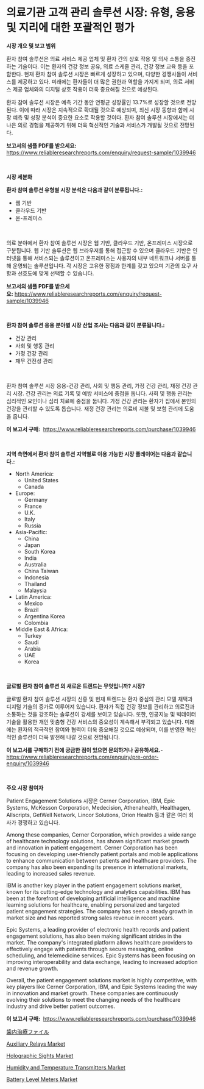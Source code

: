 <p><h1>의료기관 고객 관리 솔루션 시장: 유형, 응용 및 지리에 대한 포괄적인 평가</h1></p><p><strong>시장 개요 및 보고 범위</strong></p>
<p><p>환자 참여 솔루션은 의료 서비스 제공 업체 및 환자 간의 상호 작용 및 의사 소통을 증진하는 기술이다. 이는 환자의 건강 정보 공유, 의료 스케줄 관리, 건강 정보 교육 등을 포함한다. 현재 환자 참여 솔루션 시장은 빠르게 성장하고 있으며, 다양한 경쟁사들이 서비스를 제공하고 있다. 미래에는 환자들이 더 많은 권한과 역할을 가지게 되며, 의료 서비스 제공 업체와의 디지털 상호 작용이 더욱 중요해질 것으로 예상된다.</p><p>환자 참여 솔루션 시장은 예측 기간 동안 연평균 성장률인 13.7%로 성장할 것으로 전망된다. 이에 따라 시장은 지속적으로 확대될 것으로 예상되며, 최신 시장 동향과 함께 시장 예측 및 성장 분석이 중요한 요소로 작용할 것이다. 환자 참여 솔루션 시장에서는 더 나은 의료 경험을 제공하기 위해 더욱 혁신적인 기술과 서비스가 개발될 것으로 전망된다.</p></p>
<p><strong>보고서의 샘플 PDF를 받으세요:</strong> <a href="https://www.reliableresearchreports.com/enquiry/request-sample/1039946">https://www.reliableresearchreports.com/enquiry/request-sample/1039946</a></p>
<p>&nbsp;</p>
<p><strong>시장 세분화</strong></p>
<p><strong>환자 참여 솔루션 유형별 시장 분석은 다음과 같이 분류됩니다.:</strong></p>
<p><ul><li>웹 기반</li><li>클라우드 기반</li><li>온-프레미스</li></ul></p>
<p>&nbsp;</p>
<p><p>의료 분야에서 환자 참여 솔루션 시장은 웹 기반, 클라우드 기반, 온프레미스 시장으로 구분됩니다. 웹 기반 솔루션은 웹 브라우저를 통해 접근할 수 있으며 클라우드 기반은 인터넷을 통해 서비스되는 솔루션이고 온프레미스는 사용자의 내부 네트워크나 서버를 통해 운영되는 솔루션입니다. 각 시장은 고유한 장점과 한계를 갖고 있으며 기관의 요구 사항과 선호도에 맞게 선택할 수 있습니다.</p></p>
<p><strong>보고서의 샘플 PDF를 받으세요:</strong>&nbsp;<a href="https://www.reliableresearchreports.com/enquiry/request-sample/1039946">https://www.reliableresearchreports.com/enquiry/request-sample/1039946</a></p>
<p>&nbsp;</p>
<p><strong> 환자 참여 솔루션 응용 분야별 시장 산업 조사는 다음과 같이 분류됩니다.:</strong></p>
<p><ul><li>건강 관리</li><li>사회 및 행동 관리</li><li>가정 건강 관리</li><li>재무 건전성 관리</li></ul></p>
<p>&nbsp;</p>
<p><p>환자 참여 솔루션 시장 응용-건강 관리, 사회 및 행동 관리, 가정 건강 관리, 재정 건강 관리 시장. 건강 관리는 의료 기록 및 예방 서비스에 중점을 둡니다. 사회 및 행동 관리는 심리적인 요인이나 심리 치료에 중점을 둡니다. 가정 건강 관리는 환자가 집에서 본인의 건강을 관리할 수 있도록 돕습니다. 재정 건강 관리는 의료비 지불 및 보험 관리에 도움을 줍니다.</p></p>
<p><strong>이 보고서 구매:</strong>&nbsp; <a href="https://www.reliableresearchreports.com/purchase/1039946">https://www.reliableresearchreports.com/purchase/1039946</a></p>
<p>&nbsp;</p>
<p><strong>지역 측면에서 환자 참여 솔루션 지역별로 이용 가능한 시장 플레이어는 다음과 같습니다.:</strong></p>
<p><ul>
    <li>
        North America:
        <ul>
            <li>United States</li>
            <li>Canada</li>
        </ul>
    </li>
    <li>
        Europe:
        <ul>
            <li>Germany</li>
            <li>France</li>
            <li>U.K.</li>
            <li>Italy</li>
            <li>Russia</li>
        </ul>
    </li>
    <li>
        Asia-Pacific:
        <ul>
            <li>China</li>
            <li>Japan</li>
            <li>South Korea</li>
            <li>India</li>
            <li>Australia</li>
            <li>China Taiwan</li>
            <li>Indonesia</li>
            <li>Thailand</li>
            <li>Malaysia</li>
        </ul>
    </li>
    <li>
        Latin America:
        <ul>
            <li>Mexico</li>
            <li>Brazil</li>
            <li>Argentina Korea</li>
            <li>Colombia</li>
        </ul>
    </li>
    <li>
        Middle East & Africa:
        <ul>
            <li>Turkey</li>
            <li>Saudi</li>
            <li>Arabia</li>
            <li>UAE</li>
            <li>Korea</li>
        </ul>
    </li>
    </ul></p>
<p>&nbsp;</p>
<p><strong>글로벌 환자 참여 솔루션 의 새로운 트렌드는 무엇입니까? 시장?</strong></p>
<p><p>글로벌 환자 참여 솔루션 시장의 신흥 및 현재 트렌드는 환자 중심의 관리 모델 채택과 디지털 기술의 증가로 이루어져 있습니다. 환자가 직접 건강 정보를 관리하고 의료진과 소통하는 것을 강조하는 솔루션이 강세를 보이고 있습니다. 또한, 인공지능 및 빅데이터 기술을 활용한 개인 맞춤형 건강 서비스의 중요성이 계속해서 부각되고 있습니다. 미래에는 환자의 적극적인 참여와 협력이 더욱 중요해질 것으로 예상되며, 이를 반영한 혁신적인 솔루션이 더욱 발전해 나갈 것으로 전망됩니다.</p></p>
<p><strong>이 보고서를 구매하기 전에 궁금한 점이 있으면 문의하거나 공유하세요.</strong>- <a href="https://www.reliableresearchreports.com/enquiry/pre-order-enquiry/1039946">https://www.reliableresearchreports.com/enquiry/pre-order-enquiry/1039946</a></p>
<p>&nbsp;</p>
<p><strong>주요 시장 참여자</strong></p>
<p><p>Patient Engagement Solutions 시장은 Cerner Corporation, IBM, Epic Systems, McKesson Corporation, Medecision, Athenahealth, Healthagen, Allscripts, GetWell Network, Lincor Solutions, Orion Health 등과 같은 여러 회사가 경쟁하고 있습니다. </p><p>Among these companies, Cerner Corporation, which provides a wide range of healthcare technology solutions, has shown significant market growth and innovation in patient engagement. Cerner Corporation has been focusing on developing user-friendly patient portals and mobile applications to enhance communication between patients and healthcare providers. The company has also been expanding its presence in international markets, leading to increased sales revenue.</p><p>IBM is another key player in the patient engagement solutions market, known for its cutting-edge technology and analytics capabilities. IBM has been at the forefront of developing artificial intelligence and machine learning solutions for healthcare, enabling personalized and targeted patient engagement strategies. The company has seen a steady growth in market size and has reported strong sales revenue in recent years.</p><p>Epic Systems, a leading provider of electronic health records and patient engagement solutions, has also been making significant strides in the market. The company's integrated platform allows healthcare providers to effectively engage with patients through secure messaging, online scheduling, and telemedicine services. Epic Systems has been focusing on improving interoperability and data exchange, leading to increased adoption and revenue growth.</p><p>Overall, the patient engagement solutions market is highly competitive, with key players like Cerner Corporation, IBM, and Epic Systems leading the way in innovation and market growth. These companies are continuously evolving their solutions to meet the changing needs of the healthcare industry and drive better patient outcomes.</p></p>
<p><strong>이 보고서 구매:</strong>&nbsp;&nbsp;<a href="https://www.reliableresearchreports.com/purchase/1039946">https://www.reliableresearchreports.com/purchase/1039946</a></p>
<p><p><a href="https://github.com/nxboeu02965442/Market-Research-Report-List-1/blob/main/2129832188359.md">歯内治療ファイル</a></p><p><a href="https://view.publitas.com/reportprime-1/auxiliary-relays-market-size-growth-and-forecast-from-2024-2031/">Auxiliary Relays Market</a></p><p><a href="https://chivalrous-flock-a86.notion.site/Holographic-Sights-Market-Research-Report-Provides-Critical-Insights-that-can-help-Shape-Business-De-41dca65af4fb4febb16d68cf03f8ab1c">Holographic Sights Market</a></p><p><a href="https://issuu.com/reportprime-2/docs/humidity-and-temperature-transmitters-market-size-">Humidity and Temperature Transmitters Market</a></p><p><a href="https://view.publitas.com/reportprime-1/battery-level-meters-market-provides-detailed-segmentation-of-this-market-based-on-type-application-and-region-and-forecast-for-the-period-from-2024-2031/">Battery Level Meters Market</a></p></p>
